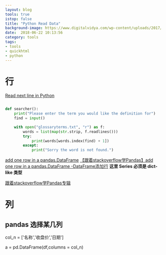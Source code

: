 ```yaml
---
layout: blog
tools: true
istop: false
title: "Python Read Data"
background-image: https://www.digitalvidya.com/wp-content/uploads/2017/04/Python-1170x630.jpg
date:  2018-06-22 10:13:56
category: tools
tags:
- tools
- quickhtml
- python
---
```


# 行

[Read next line in Python](https://stackoverflow.com/questions/33853900/read-next-line-in-python?rq=1)

```python

def searcher():
    print("Please enter the term you would like the definition for")
    find = input()

    with open("glossaryterms.txt", "r") as f:       
        words = list(map(str.strip, f.readlines()))
        try: 
            print(words[words.index(find) + 1])
        except:
            print("Sorry the word is not found.")
```

[add one row in a pandas.DataFrame](https://stackoverflow.com/questions/10715965/add-one-row-in-a-pandas-dataframe)
[【跟着stackoverflow学Pandas】add one row in a pandas.DataFrame -DataFrame添加行](https://blog.csdn.net/tanzuozhev/article/details/76735660)   **这里 Series 必须是 dict-like 类型**

[跟着stackoverflow学Pandas专辑](https://blog.csdn.net/column/details/16726.html)

# 列

## pandas 选择某几列

col_n = ['名称','收盘价','日期']

a = pd.DataFrame(df,columns = col_n)
